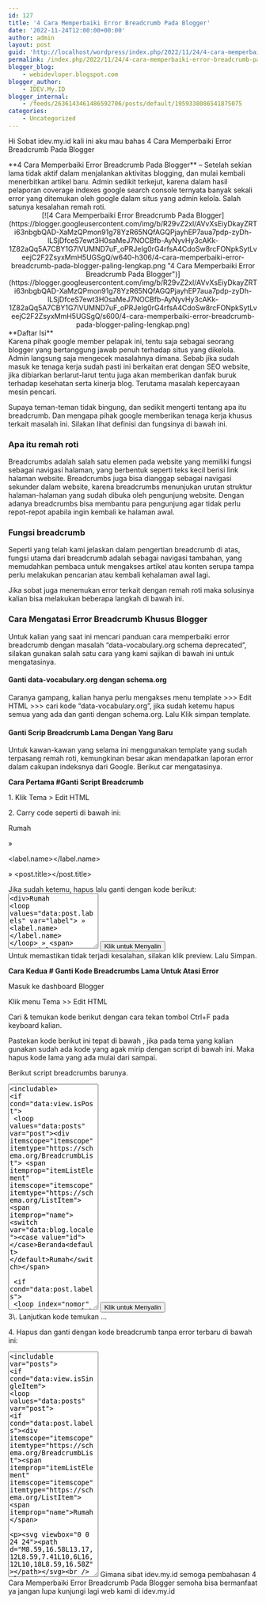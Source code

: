 ```yaml
---
id: 127
title: '4 Cara Memperbaiki Error Breadcrumb Pada Blogger'
date: '2022-11-24T12:00:00+00:00'
author: admin
layout: post
guid: 'http://localhost/wordpress/index.php/2022/11/24/4-cara-memperbaiki-error-breadcrumb-pada-blogger/'
permalink: /index.php/2022/11/24/4-cara-memperbaiki-error-breadcrumb-pada-blogger/
blogger_blog:
    - webidevloper.blogspot.com
blogger_author:
    - IDEV.My.ID
blogger_internal:
    - /feeds/2636143461486592706/posts/default/1959338086541875075
categories:
    - Uncategorized
---
```


Hi Sobat idev.my.id kali ini aku mau bahas 4 Cara Memperbaiki Error Breadcrumb Pada Blogger

<div>**4 Cara Memperbaiki Error Breadcrumb Pada Blogger** – Setelah sekian lama tidak aktif dalam menjalankan aktivitas blogging, dan mulai kembali menerbitkan artikel baru. Admin sedikit terkejut, karena dalam hasil pelaporan coverage indexes google search console ternyata banyak sekali error yang ditemukan oleh google dalam situs yang admin kelola. Salah satunya kesalahan remah roti.

<div style="clear: both; text-align: center;">[![4 Cara Memperbaiki Error Breadcrumb Pada Blogger](https://blogger.googleusercontent.com/img/b/R29vZ2xl/AVvXsEiyDkayZRTi63nbgbQAD-XaMzQPmon91g78YzR65NQfAGQPjayhEP7aua7pdp-zyDh-lLSjDfceS7ewt3H0saMeJ7NOCBfb-AyNyvHy3cAKk-1Z82aQq5A7CBY1G7lVUMND7uF_oPRJeIg0rG4rfsA4CdoSw8rcFONpkSytLveejC2F2ZsyxMmH5UGSgQ/w640-h306/4-cara-memperbaiki-error-breadcrumb-pada-blogger-paling-lengkap.png "4 Cara Memperbaiki Error Breadcrumb Pada Blogger")](https://blogger.googleusercontent.com/img/b/R29vZ2xl/AVvXsEiyDkayZRTi63nbgbQAD-XaMzQPmon91g78YzR65NQfAGQPjayhEP7aua7pdp-zyDh-lLSjDfceS7ewt3H0saMeJ7NOCBfb-AyNyvHy3cAKk-1Z82aQq5A7CBY1G7lVUMND7uF_oPRJeIg0rG4rfsA4CdoSw8rcFONpkSytLveejC2F2ZsyxMmH5UGSgQ/s600/4-cara-memperbaiki-error-breadcrumb-pada-blogger-paling-lengkap.png)</div><div><div style="text-align: justify;"></div><div style="text-align: justify;"> **Daftar Isi**<span><label></label></span> </div></div>Karena pihak google member pelapak ini, tentu saja sebagai seorang blogger yang bertanggung jawab penuh terhadap situs yang dikelola. Admin langsung saja mengecek masalahnya dimana. Sebab jika sudah masuk ke tenaga kerja sudah pasti ini berkaitan erat dengan SEO website, jika dibiarkan berlarut-larut tentu juga akan memberikan danfak buruk terhadap kesehatan serta kinerja blog. Terutama masalah kepercayaan mesin pencari.

Supaya teman-teman tidak bingung, dan sedikit mengerti tentang apa itu breadcrumb. Dan mengapa pihak google memberikan tenaga kerja khusus terkait masalah ini. Silakan lihat definisi dan fungsinya di bawah ini.

### Apa itu remah roti

Breadcrumbs adalah salah satu elemen pada website yang memiliki fungsi sebagai navigasi halaman, yang berbentuk seperti teks kecil berisi link halaman website. Breadcrumbs juga bisa dianggap sebagai navigasi sekunder dalam website, karena breadcrumbs menunjukan urutan struktur halaman-halaman yang sudah dibuka oleh pengunjung website. Dengan adanya breadcrumbs bisa membantu para pengunjung agar tidak perlu repot-repot apabila ingin kembali ke halaman awal.

### Fungsi breadcrumb

Seperti yang telah kami jelaskan dalam pengertian breadcrumb di atas, fungsi utama dari breadcrumb adalah sebagai navigasi tambahan, yang memudahkan pembaca untuk mengakses artikel atau konten serupa tampa perlu melakukan pencarian atau kembali kehalaman awal lagi.

Jika sobat juga menemukan error terkait dengan remah roti maka solusinya kalian bisa melakukan beberapa langkah di bawah ini.

### Cara Mengatasi Error Breadcrumb Khusus Blogger

Untuk kalian yang saat ini mencari panduan cara memperbaiki error breadcrumb dengan masalah “data-vocabulary.org schema deprecated”, silakan gunakan salah satu cara yang kami sajikan di bawah ini untuk mengatasinya.

#### Ganti data-vocabulary.org dengan schema.org

Caranya gampang, kalian hanya perlu mengakses menu template &gt;&gt;&gt; Edit HTML &gt;&gt;&gt; cari kode “data-vocabulary.org”, jika sudah ketemu hapus semua yang ada dan ganti dengan schema.org. Lalu Klik simpan template.

#### Ganti Scrip Breadcrumb Lama Dengan Yang Baru

Untuk kawan-kawan yang selama ini menggunakan template yang sudah terpasang remah roti, kemungkinan besar akan mendapatkan laporan error dalam cakupan indeksnya dari Google. Berikut car mengatasinya.

**Cara Pertama #Ganti Script Breadcrumb**

1\. Klik Tema &gt; Edit HTML

2\. Carry code seperti di bawah ini:

<div><a expr:href=" itemprop='url' title=" home=""><span itemprop="title">Rumah</span></a>

<loop values="data:post. labels" var="label"> »</loop>

<span expr:title="data:label.name" itemprop="url" itemscope="" itemtype=" expr:href="><span itemprop="title "><label.name></label.name></span></span>

 » <span><post.title></post.title></span>

</div>Jika sudah ketemu, hapus lalu ganti dengan kode berikut:

<div style="text-align: justify;"> <textarea rows="7" width="100%"><div>Rumah  
<loop values="data:post.labels" var="label"> »  
<label.name></label.name>  
</loop> » <span><post.title></post.title></span>

</div></textarea>  
<button data-clipboard-target="#bc1">Klik untuk Menyalin</button></div>Untuk memastikan tidak terjadi kesalahan, silakan klik preview. Lalu Simpan.

**Cara Kedua # Ganti Kode Breadcrumbs Lama Untuk Atasi Error**

Masuk ke dashboard Blogger

Klik menu Tema &gt;&gt; Edit HTML

Cari &amp; temukan kode berikut <includable var="posts"> dengan cara tekan tombol Ctrl+F pada keyboard kalian.</includable>

Pastekan kode berikut ini tepat di bawah <includable var="posts">, jika pada tema yang kalian gunakan sudah ada kode yang agak mirip dengan script di bawah ini. Maka hapus kode lama yang ada mulai dari <includable> sampai</includable>.</includable>

Berikut script breadcrumbs barunya.

<div style="text-align: justify;"> <textarea rows="30" width="100%"><includable>  
<if cond="data:view.isPost">  
 <loop values="data:posts" var="post"><div itemscope="itemscope" itemtype="https://schema.org/BreadcrumbList"> <span itemprop="itemListElement" itemscope="itemscope" itemtype="https://schema.org/ListItem"> <span itemprop="name"><switch var="data:blog.locale"><case value="id"></case>Beranda<default></default>Rumah</switch></span>

 <if cond="data:post.labels">  
 <loop index="nomor" values="data:post.labels" var="label"> ›   
 <span itemprop="itemListElement" itemscope="itemscope" itemtype="https://schema.org/ListItem"></span></loop></if>

 <span itemprop="name"><label.name></label.name></span>

</span>  
 <else></else> › <span itemprop="name"><blog.pagename></blog.pagename></span>  
   
   
   
<elseif cond="data:view.isPage"></elseif>

<div itemscope="itemscope" itemtype="https://schema.org/BreadcrumbList"> <span itemprop="itemListElement" itemscope="itemscope" itemtype="https://schema.org/ListItem"> <span itemprop="name"><switch var="data:blog.locale"><case value="id"></case>Beranda<default></default>Rumah</switch></span>  
 ›   
 <span itemprop="itemListElement" itemscope="itemscope" itemtype="https://schema.org/ListItem"></span>

 <span itemprop="name"><blog.pagename></blog.pagename></span>

</span>  
</div></div><button data-clipboard-target="#bc2">Klik untuk Menyalin</button>

</loop>#### Pasang Breadcrumb

Kalau thema yang kalian pakai belum ada fitur breadcrumb, tapi terdeteksi error “data-vocabulary.org schema deprecated”, di google search console. Maka solusinya kawan-kawan tinggal pasang kode breadcrumb di dalam tempalate yang sedang digunakan saat ini. adapun caranya adalah sebagai berikut.

1\. Klik Tema &gt; Edit HTML

2\. Cari kode skin&gt;dengan cara klik dulu di sembarang tempat di dalam area kode template, lalu tekan CTRL + F , masukkan skin&gt; pada kotak kecil yang tersedia. Jika sudah jika sudah ketemu, silakan pastekan kode dibawah ini tepat di atasnya.

<div> <textarea rows="11" width="100%">.breadcrumbsline-height:1.2em;width:auto;overflow:hidden;padding:0;margin:0 auto 20px;font-size:90%;color:#888;font-weight:400;text-overflow: elipsis;-webkit-text-overflow:ellipsis;white-space:nowrap .breadcrumbs adisplay:inline-block;text-decoration:none;transition:all .3s ease-in-out;color:#777;font -weight:400 .breadcrumbs a:hovercolor:blue .breadcrumbs svgwidth:20px;height:20px;vertical-align:-5px;margin:0 -3px .breadcrumbs jalur svgfill:#c8c8c8  
</textarea>  
<button data-clipboard-target="#bc3">Klik untuk Menyalin</button></div>3\. Lanjutkan kode temukan <includable var="posts"> … </includable>

4\. Hapus dan ganti dengan kode breadcrumb tanpa error terbaru di bawah ini:

<div> <textarea rows="30" width="100%"><includable var="posts">  
<if cond="data:view.isSingleItem">  
<loop values="data:posts" var="post">  
<if cond="data:post.labels"><div itemscope="itemscope" itemtype="https://schema.org/BreadcrumbList"><span itemprop="itemListElement" itemscope="itemscope" itemtype="https://schema.org/ListItem"><span itemprop="name">Rumah</span>

<svg viewbox="0 0 24 24"><path d="M8.59,16.58L13.17,12L8.59,7.41L10,6L16,12L10,18L8.59,16.58Z"></path></svg>  
<loop index="num" values="data:post.labels" var="label">  
<span itemprop="itemListElement" itemscope="itemscope" itemtype="https://schema.org/ListItem"></span></loop>

<span itemprop="name"><label.name></label.name></span>

<svg viewbox="0 0 24 24"><path d="M8.59,16.58L13.17,12L8.59,7.41L10,6L16,12L10,18L8.59,16.58Z"></path></svg>

</span>  
<span><post.title></post.title></span>  
  
</div></if>  
</loop>  
</if>  
<button data-clipboard-target="#bc4">Klik untuk Menyalin</button>  
</includable>5\. Save untuk menyimpan perubahan template.

#### Gunakan Template Versi Terbaru

Selain dengan menggunakan tiga cara di atas, kawan-kawan juga dapat dengan mudah mengatasi semua masalah error terkait dengan breadcrumb dengan cara menganti tema lama dengan template seo terbaru. Kalian bisa menggunakan template gratis maupun template berbayar.

Namun sebelum kalian memutuskan untuk menggunakan template tersebut, sebaiknya kalian pastikan kalau temanya sudah di optimasi dengan baik. Jangan sampai setelah ganti template traffik anjlok. Dan amankan kode penting sebelum kalian mengantinya.

Selain mengamankan beberapa kode penting yang sudah terpasang di tema lama, kalian juga harus menghidari beberapa hal yang kemungkinan besar akan memberikan pengaruh buruk untuk situs kawan-kawan kedepannya.

Untuk mengatasi masalah ini silakan kawan-kawan baca tips memilih tema blogspot dan bagaimana cara menganti template blogspot yang baik dan benar yang sudah kami sajikan sebelumnya.

### Remah roti kue 

Setelah menerapkan kode yang telah kami bagikan ke dalam template yang sedang kalian pakai saat ini, kalian wajib untuk mengecek apakah breadcrumb di situs kawan-kawan masih error atau tidak. Berikut langkah-langkah mengecek error breadcrumb menggunakan google webmaster tools.

#### Bagaimana Cara Cek Breadcrumb Errors atau Tidak

Akses google search console yang terkait dengan situs yang sedang kawan-kawan perbaiki.

Masuk menu url inspection &gt;&gt;&gt; pastekan url lengkap salah satu postingan kalian yang terdapat gambarnya, di dalam kotak yang tersedia &gt;&gt;&gt; enter.

Klik Live Test, jika masalah breadcrumbnya sudah diperbaiki. Maka kalian akan melihat karya yang kurang lebih seperti gambar di bawah ini.

<div style="clear: both; text-align: center;">[![Bagaimana Cara Cek Breadcrumb Errors atau Tidak](https://blogger.googleusercontent.com/img/b/R29vZ2xl/AVvXsEjA6vp4ZyN1FnSVLRoHBk3VvU0zswYXt84ii1RIwu8w8iBTMkt_zZ2pWUqGPnaqHybOLgkuV-MokYO-XaF6ZW1K35dMm7Fc2VwWh6Fsu4TVLVUaO-l_h0Ygoqm-w_1q1f3OFIlFQXrZP86nM6VpZNdNweYV3L_um0ETXqxhsHCyFVOr0e1kQJD0nEKLSw/w640-h404/hasil-test-breadcrumb-valid-tidak-errors.png "Bagaimana Cara Cek Breadcrumb Errors atau Tidak")](https://blogger.googleusercontent.com/img/b/R29vZ2xl/AVvXsEjA6vp4ZyN1FnSVLRoHBk3VvU0zswYXt84ii1RIwu8w8iBTMkt_zZ2pWUqGPnaqHybOLgkuV-MokYO-XaF6ZW1K35dMm7Fc2VwWh6Fsu4TVLVUaO-l_h0Ygoqm-w_1q1f3OFIlFQXrZP86nM6VpZNdNweYV3L_um0ETXqxhsHCyFVOr0e1kQJD0nEKLSw/s600/hasil-test-breadcrumb-valid-tidak-errors.png)</div>### Melakukan Validasi Perbaikan Breadcrumb

Jika kawan-kawan sudah menerapkan beberapa perubahan, menggunakan tips yang kami bagikan di atas, dan sudah dipastikan kalau sudah tidak terdeteksi masalah lagi. Supaya kesalahan cakupan indexes di google search console terkait breadcrumb segera teratasi. Maka silakan lakukan validasi perbaikan breadcrumb melalui Google Search Console.

#### Cara Melakukan Validasi Perbaikan Breadcrumb

Akses google search console &gt;&gt;&gt; Breadcrumbs &gt;&gt;&gt; klik “data-vocabulary.org schema deprecated” &gt;&gt;&gt; VALIDATE FIX

<div style="clear: both; text-align: center;">[![Cara Melakukan Validasi Perbaikan Breadcrumb](https://blogger.googleusercontent.com/img/b/R29vZ2xl/AVvXsEjL0XEQJRQBi9rIToTKCjxKMhNkUWk6l5BbhwsbyOKIJMSwFMi-IYdBqmRufXIzbfuIryqMBKmOFh449JAr6JdDoyh1Gat0ESt7v-RwGleJuD_uXKnjahwIF-a1cX4KwCgJO-VZ0ZZfSd6vXp7I_u2OkD3BUlCcSYP5j3Gu57m9NATTMkcVhTdU05flVw/w640-h134/cara-validasi-perbaikan-errors-breadcrumb-blogger.png "Cara Melakukan Validasi Perbaikan Breadcrumb")](https://blogger.googleusercontent.com/img/b/R29vZ2xl/AVvXsEjL0XEQJRQBi9rIToTKCjxKMhNkUWk6l5BbhwsbyOKIJMSwFMi-IYdBqmRufXIzbfuIryqMBKmOFh449JAr6JdDoyh1Gat0ESt7v-RwGleJuD_uXKnjahwIF-a1cX4KwCgJO-VZ0ZZfSd6vXp7I_u2OkD3BUlCcSYP5j3Gu57m9NATTMkcVhTdU05flVw/s600/cara-validasi-perbaikan-errors-breadcrumb-blogger.png)</div>Setelah melakukan semua langkah di atas, yang perlu teman-teman lakukan adalah menunggu Google melakukan validasi perbaikan error breadcrumb. Kamu bisa memantau progressnya dengan cara klik SEE DETAIL. Mengenai kapan akan selesai, tergantung dari banyaknya jumlah postingan yang ada di situs.

### penutup

Masalah error breadcrumb dengan laboran yang isinya “data-vocabulary.org schema deprecated”, di google search console dapat di atasi dengan mudah menggukan 4 cara. Diantaranya adala sebagai berikut. 1) Ganti kode “data-vocabulary.org” dengan “schema.org”, 2) Ganti kode breadcrumb yang ada dengan yang baru, 3) Pasang kode breadcrumb, dan 4) Gunakan template versi terbaru.

Demikianlah artikel singkat yang bisa kami sampaikan mengenai **4 Cara Memperbaiki Error Breadcrumb Pada Blogger**, yang bisa sahabat coba praktekkan. Semoga ada salah satu tips di atas yang bisa berguna, terima kasih.

</textarea>  
Gimana sibat idev.my.id semoga pembahasan 4 Cara Memperbaiki Error Breadcrumb Pada Blogger semoha bisa bermanfaat ya jangan lupa kunjungi lagi web kami di idev.my.id

</div></if></includable></textarea></div></div>